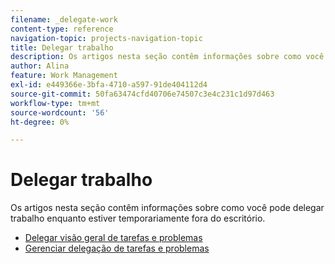 ```yaml
---
filename: _delegate-work
content-type: reference
navigation-topic: projects-navigation-topic
title: Delegar trabalho
description: Os artigos nesta seção contêm informações sobre como você pode delegar trabalho enquanto estiver temporariamente fora do escritório.
author: Alina
feature: Work Management
exl-id: e449366e-3bfa-4710-a597-91de404112d4
source-git-commit: 50fa63474cfd40706e74507c3e4c231c1d97d463
workflow-type: tm+mt
source-wordcount: '56'
ht-degree: 0%

---
```


# Delegar trabalho

Os artigos nesta seção contêm informações sobre como você pode delegar trabalho enquanto estiver temporariamente fora do escritório.

* [Delegar visão geral de tarefas e problemas](../../manage-work/delegate-work/delegate-work-overview.md)
* [Gerenciar delegação de tarefas e problemas](../../manage-work/delegate-work/how-to-delegate-work.md)
